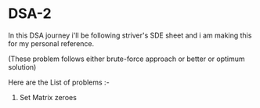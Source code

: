 # DSA-2
In this DSA journey i'll be following striver's SDE sheet and i am making this for my personal reference.

(These problem follows either brute-force approach or better or optimum solution)   

Here are the List of problems :-

1. Set Matrix zeroes
